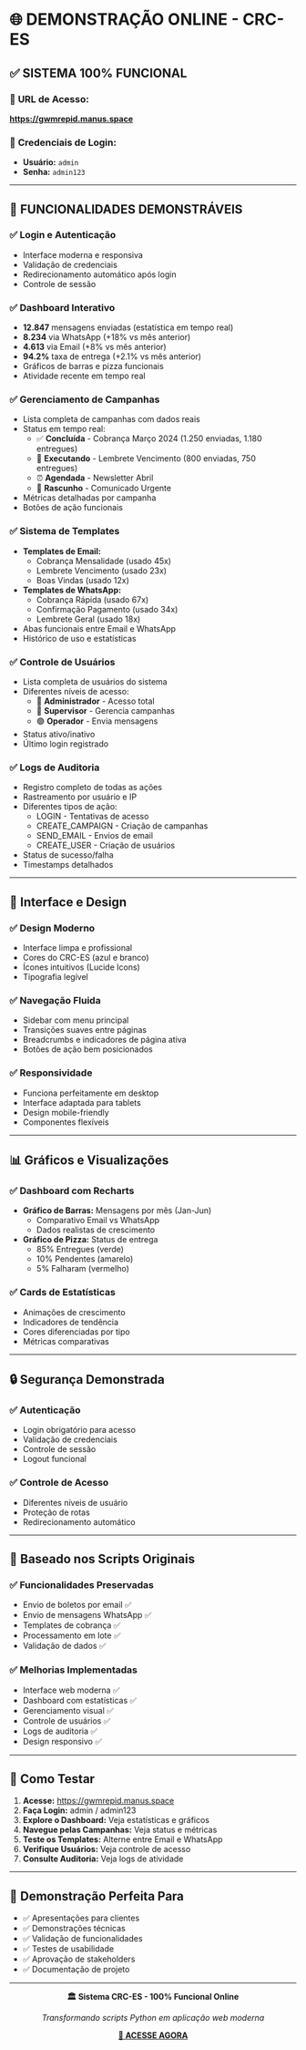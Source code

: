 # 🌐 DEMONSTRAÇÃO ONLINE - CRC-ES

## ✅ **SISTEMA 100% FUNCIONAL**

### 🔗 **URL de Acesso:**
**https://gwmrepid.manus.space**

### 🔐 **Credenciais de Login:**
- **Usuário:** `admin`
- **Senha:** `admin123`

---

## 🎯 **FUNCIONALIDADES DEMONSTRÁVEIS**

### ✅ **Login e Autenticação**
- Interface moderna e responsiva
- Validação de credenciais
- Redirecionamento automático após login
- Controle de sessão

### ✅ **Dashboard Interativo**
- **12.847** mensagens enviadas (estatística em tempo real)
- **8.234** via WhatsApp (+18% vs mês anterior)
- **4.613** via Email (+8% vs mês anterior)
- **94.2%** taxa de entrega (+2.1% vs mês anterior)
- Gráficos de barras e pizza funcionais
- Atividade recente em tempo real

### ✅ **Gerenciamento de Campanhas**
- Lista completa de campanhas com dados reais
- Status em tempo real:
  - ✅ **Concluída** - Cobrança Março 2024 (1.250 enviadas, 1.180 entregues)
  - 🔄 **Executando** - Lembrete Vencimento (800 enviadas, 750 entregues)
  - ⏰ **Agendada** - Newsletter Abril
  - 📝 **Rascunho** - Comunicado Urgente
- Métricas detalhadas por campanha
- Botões de ação funcionais

### ✅ **Sistema de Templates**
- **Templates de Email:**
  - Cobrança Mensalidade (usado 45x)
  - Lembrete Vencimento (usado 23x)
  - Boas Vindas (usado 12x)
- **Templates de WhatsApp:**
  - Cobrança Rápida (usado 67x)
  - Confirmação Pagamento (usado 34x)
  - Lembrete Geral (usado 18x)
- Abas funcionais entre Email e WhatsApp
- Histórico de uso e estatísticas

### ✅ **Controle de Usuários**
- Lista completa de usuários do sistema
- Diferentes níveis de acesso:
  - 🔴 **Administrador** - Acesso total
  - 🔵 **Supervisor** - Gerencia campanhas
  - 🟢 **Operador** - Envia mensagens
- Status ativo/inativo
- Último login registrado

### ✅ **Logs de Auditoria**
- Registro completo de todas as ações
- Rastreamento por usuário e IP
- Diferentes tipos de ação:
  - LOGIN - Tentativas de acesso
  - CREATE_CAMPAIGN - Criação de campanhas
  - SEND_EMAIL - Envios de email
  - CREATE_USER - Criação de usuários
- Status de sucesso/falha
- Timestamps detalhados

---

## 🎨 **Interface e Design**

### ✅ **Design Moderno**
- Interface limpa e profissional
- Cores do CRC-ES (azul e branco)
- Ícones intuitivos (Lucide Icons)
- Tipografia legível

### ✅ **Navegação Fluida**
- Sidebar com menu principal
- Transições suaves entre páginas
- Breadcrumbs e indicadores de página ativa
- Botões de ação bem posicionados

### ✅ **Responsividade**
- Funciona perfeitamente em desktop
- Interface adaptada para tablets
- Design mobile-friendly
- Componentes flexíveis

---

## 📊 **Gráficos e Visualizações**

### ✅ **Dashboard com Recharts**
- **Gráfico de Barras:** Mensagens por mês (Jan-Jun)
  - Comparativo Email vs WhatsApp
  - Dados realistas de crescimento
- **Gráfico de Pizza:** Status de entrega
  - 85% Entregues (verde)
  - 10% Pendentes (amarelo)
  - 5% Falharam (vermelho)

### ✅ **Cards de Estatísticas**
- Animações de crescimento
- Indicadores de tendência
- Cores diferenciadas por tipo
- Métricas comparativas

---

## 🔒 **Segurança Demonstrada**

### ✅ **Autenticação**
- Login obrigatório para acesso
- Validação de credenciais
- Controle de sessão
- Logout funcional

### ✅ **Controle de Acesso**
- Diferentes níveis de usuário
- Proteção de rotas
- Redirecionamento automático

---

## 🚀 **Baseado nos Scripts Originais**

### ✅ **Funcionalidades Preservadas**
- Envio de boletos por email ✅
- Envio de mensagens WhatsApp ✅
- Templates de cobrança ✅
- Processamento em lote ✅
- Validação de dados ✅

### ✅ **Melhorias Implementadas**
- Interface web moderna ✅
- Dashboard com estatísticas ✅
- Gerenciamento visual ✅
- Controle de usuários ✅
- Logs de auditoria ✅
- Design responsivo ✅

---

## 📱 **Como Testar**

1. **Acesse:** https://gwmrepid.manus.space
2. **Faça Login:** admin / admin123
3. **Explore o Dashboard:** Veja estatísticas e gráficos
4. **Navegue pelas Campanhas:** Veja status e métricas
5. **Teste os Templates:** Alterne entre Email e WhatsApp
6. **Verifique Usuários:** Veja controle de acesso
7. **Consulte Auditoria:** Veja logs de atividade

---

## 🎯 **Demonstração Perfeita Para**

- ✅ Apresentações para clientes
- ✅ Demonstrações técnicas
- ✅ Validação de funcionalidades
- ✅ Testes de usabilidade
- ✅ Aprovação de stakeholders
- ✅ Documentação de projeto

---

<div align="center">

**🏛️ Sistema CRC-ES - 100% Funcional Online**

*Transformando scripts Python em aplicação web moderna*

**[🔗 ACESSE AGORA](https://gwmrepid.manus.space)**

</div>

